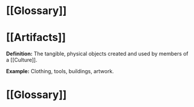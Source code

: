 # [[Glossary]]

# [[Artifacts]] 
**Definition:** The tangible, physical objects created and used by members of a [[Culture]].

**Example:** Clothing, tools, buildings, artwork.

# [[Glossary]]
